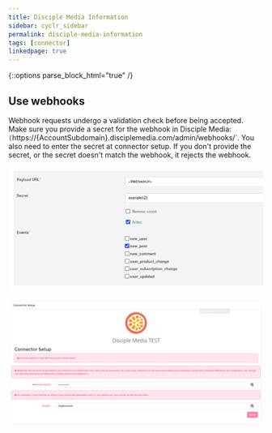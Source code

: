 ```yaml
---
title: Disciple Media Information
sidebar: cyclr_sidebar
permalink: disciple-media-information
tags: [connector]
linkedpage: true
---
```

{::options parse_block_html="true" /}
<section class="card">

## Use webhooks

Webhook requests undergo a validation check before being accepted. Make sure you provide a secret for the webhook in Disciple Media: `(`https://<span>{AccountSubdomain}.</span>disciplemedia.com/admin/webhooks/`. You also need to enter the secret at connector setup. If you don't provide the secret, or the secret doesn't match the webhook, it rejects the webhook.

![disciple webhook setup](./images/disciple_webhook_1.png)

![connector setup](./images/disciple_webhook_2.png)

</section>
